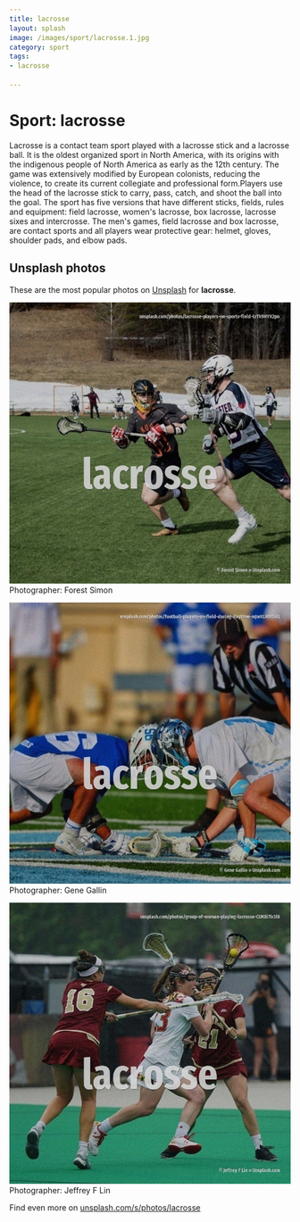 ```yaml
---
title: lacrosse
layout: splash
image: /images/sport/lacrosse.1.jpg
category: sport
tags:
- lacrosse

---
```

# Sport: lacrosse

Lacrosse is a contact team sport played with a lacrosse stick and a lacrosse ball. It is the oldest organized sport in North America, with its origins with the indigenous people of  North America as early as the 12th century. The game was extensively modified by European colonists, reducing the violence, to create its  current collegiate and professional form.Players use the head of the lacrosse stick to carry, pass,  catch, and shoot the ball into the goal. The sport has five versions that have different sticks, fields, rules and equipment: field  lacrosse, women's lacrosse, box lacrosse, lacrosse sixes and intercrosse. The men's games, field lacrosse  and box lacrosse, are contact sports and all players wear  protective gear: helmet, gloves, shoulder pads, and elbow pads. 

 
## Unsplash photos
These are the most popular photos on [Unsplash](https://unsplash.com) for **lacrosse**.
 
![lacrosse](/images/sport/lacrosse.1.jpg)
Photographer:  Forest Simon
 
![lacrosse](/images/sport/lacrosse.2.jpg)
Photographer:  Gene Gallin
 
![lacrosse](/images/sport/lacrosse.3.jpg)
Photographer:  Jeffrey F Lin
 
Find even more on [unsplash.com/s/photos/lacrosse](https://unsplash.com/s/photos/lacrosse)
 

